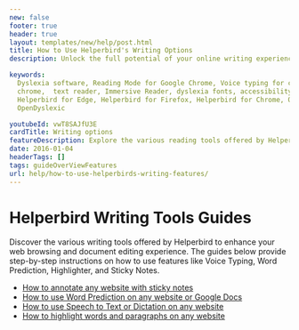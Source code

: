 ```yaml
---
new: false
footer: true
header: true
layout: templates/new/help/post.html
title: How to Use Helperbird's Writing Options
description: Unlock the full potential of your online writing experience with Helperbird's comprehensive guides. Explore step-by-step instructions on using Voice Typing, Word Prediction, Highlighter, and Sticky Notes features to make web browsing and document editing more accessible and efficient. Learn how to leverage these tools to effortlessly annotate, dictate, and customize text on any website or Google Docs.

keywords:
  Dyslexia software, Reading Mode for Google Chrome, Voice typing for chrome, Text to speech for
  chrome,  text reader, Immersive Reader, dyslexia fonts, accessibility software, dyslexia software,
  Helperbird for Edge, Helperbird for Firefox, Helperbird for Chrome, Opendyslexic for Chrome,
  OpenDyslexic

youtubeId: vwT8SAJfU3E
cardTitle: Writing options
featureDescription: Explore the various reading tools offered by Helperbird to enhance your browsing experience.
date: 2016-01-04
headerTags: []
tags: guideOverViewFeatures
url: help/how-to-use-helperbirds-writing-features/
---
```


# Helperbird Writing Tools Guides

Discover the various writing tools offered by Helperbird to enhance your web browsing and document editing experience. The guides below provide step-by-step instructions on how to use features like Voice Typing, Word Prediction, Highlighter, and Sticky Notes.

- [How to annotate any website with sticky notes](https://www.helperbird.com/help/how-to-annotate-any-website-with-sticky-notes/)
- [How to use Word Prediction on any website or Google Docs](https://www.helperbird.com/help/how-to-use-word-prediction-on-any-website-or-google-docs/)
- [How to use Speech to Text or Dictation on any website](https://www.helperbird.com/help/how-to-use-speech-to-text-or-dictation-on-any-website/)
- [How to highlight words and paragraphs on any website](https://www.helperbird.com/help/how-to-highlight-words-and-paragraphs-on-any-website/)
